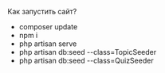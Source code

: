 
<p>Как запустить сайт?</p>
<ul>
    <li>composer update</li>
    <li>npm i</li>
    <li>php artisan serve</li>
    <li>php artisan db:seed --class=TopicSeeder</li>
    <li>php artisan db:seed --class=QuizSeeder</li>
</ul>
